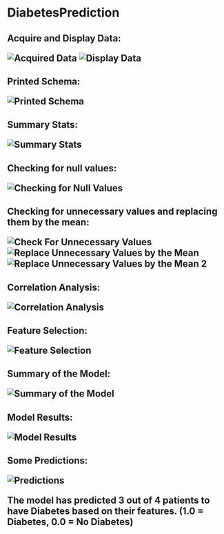 # DiabetesPrediction

<h2>Acquire and Display Data:

![Acquired Data](https://github.com/YoussefAlmaidan/DiabetesPrediction/assets/123633730/49f563ac-7270-499a-bfe8-26da0f2f681b)
![Display Data](https://github.com/YoussefAlmaidan/DiabetesPrediction/assets/123633730/fde6f2c5-6818-4882-9bb2-c3bced114841)

</h2>

<h2>Printed Schema:

![Printed Schema](https://github.com/YoussefAlmaidan/DiabetesPrediction/assets/123633730/6a19f8dc-1927-4554-8f37-6fe0142298b9)

</h2>

<h2>Summary Stats:

![Summary Stats](https://github.com/YoussefAlmaidan/DiabetesPrediction/assets/123633730/13e2f779-9544-4c4e-887e-50d6131d85fe)

</h2>

<h2>Checking for null values:

![Checking for Null Values](https://github.com/YoussefAlmaidan/DiabetesPrediction/assets/123633730/f7fd4c20-a2fe-4118-b819-262545c32003)

</h2>

<h2>Checking for unnecessary values and replacing them by the mean:

![Check For Unnecessary Values](https://github.com/YoussefAlmaidan/DiabetesPrediction/assets/123633730/9c0d355d-0a57-47bd-815c-959ef77aafb5)
![Replace Unnecessary Values by the Mean](https://github.com/YoussefAlmaidan/DiabetesPrediction/assets/123633730/b3de41a8-367b-4502-9a33-3619e9012837)
![Replace Unnecessary Values by the Mean 2](https://github.com/YoussefAlmaidan/DiabetesPrediction/assets/123633730/3a63f65f-6cda-49c1-a928-77e4a6ad0c7b)

</h2>

<h2>Correlation Analysis:

![Correlation Analysis](https://github.com/YoussefAlmaidan/DiabetesPrediction/assets/123633730/aff9f35e-3eff-4ec5-85e0-07d5c057f83a)

</h2>

<h2>Feature Selection:

![Feature Selection](https://github.com/YoussefAlmaidan/DiabetesPrediction/assets/123633730/9656aebb-2a8d-4578-903b-b2e330b3cd12)

</h2>

<h2>Summary of the Model:

![Summary of the Model](https://github.com/YoussefAlmaidan/DiabetesPrediction/assets/123633730/f76ea0ed-49f7-46cf-acfb-ae36c60a9d4d)

</h2>

<h2>Model Results:

![Model Results](https://github.com/YoussefAlmaidan/DiabetesPrediction/assets/123633730/0f747d36-e3d2-4230-8330-bb2f3539b19f)

</h2>

<h2>Some Predictions:

![Predictions](https://github.com/YoussefAlmaidan/DiabetesPrediction/assets/123633730/ad021b42-ccab-4101-b224-f36f7e3b8c8b)

The model has predicted 3 out of 4 patients to have Diabetes based on their features. (1.0 = Diabetes, 0.0 = No Diabetes)

</h2>

